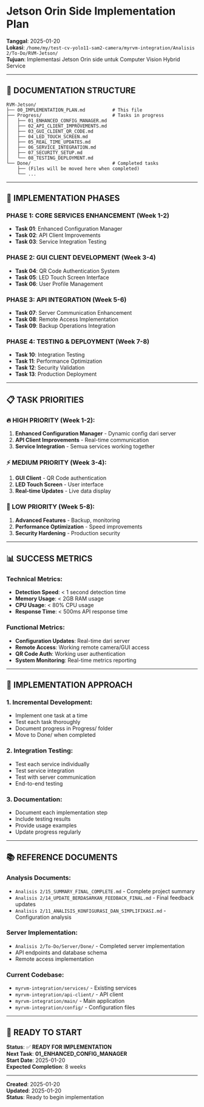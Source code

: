 # Jetson Orin Side Implementation Plan

**Tanggal**: 2025-01-20  
**Lokasi**: `/home/my/test-cv-yolo11-sam2-camera/myrvm-integration/Analisis 2/To-Do/RVM-Jetson/`  
**Tujuan**: Implementasi Jetson Orin side untuk Computer Vision Hybrid Service

---

## **📁 DOCUMENTATION STRUCTURE**

```
RVM-Jetson/
├── 00_IMPLEMENTATION_PLAN.md          # This file
├── Progress/                          # Tasks in progress
│   ├── 01_ENHANCED_CONFIG_MANAGER.md
│   ├── 02_API_CLIENT_IMPROVEMENTS.md
│   ├── 03_GUI_CLIENT_QR_CODE.md
│   ├── 04_LED_TOUCH_SCREEN.md
│   ├── 05_REAL_TIME_UPDATES.md
│   ├── 06_SERVICE_INTEGRATION.md
│   ├── 07_SECURITY_SETUP.md
│   └── 08_TESTING_DEPLOYMENT.md
└── Done/                              # Completed tasks
    ├── (Files will be moved here when completed)
    └── ...
```

---

## **🎯 IMPLEMENTATION PHASES**

### **PHASE 1: CORE SERVICES ENHANCEMENT (Week 1-2)**
- **Task 01**: Enhanced Configuration Manager
- **Task 02**: API Client Improvements  
- **Task 03**: Service Integration Testing

### **PHASE 2: GUI CLIENT DEVELOPMENT (Week 3-4)**
- **Task 04**: QR Code Authentication System
- **Task 05**: LED Touch Screen Interface
- **Task 06**: User Profile Management

### **PHASE 3: API INTEGRATION (Week 5-6)**
- **Task 07**: Server Communication Enhancement
- **Task 08**: Remote Access Implementation
- **Task 09**: Backup Operations Integration

### **PHASE 4: TESTING & DEPLOYMENT (Week 7-8)**
- **Task 10**: Integration Testing
- **Task 11**: Performance Optimization
- **Task 12**: Security Validation
- **Task 13**: Production Deployment

---

## **📋 TASK PRIORITIES**

### **🔥 HIGH PRIORITY (Week 1-2):**
1. **Enhanced Configuration Manager** - Dynamic config dari server
2. **API Client Improvements** - Real-time communication
3. **Service Integration** - Semua services working together

### **⚡ MEDIUM PRIORITY (Week 3-4):**
1. **GUI Client** - QR Code authentication
2. **LED Touch Screen** - User interface
3. **Real-time Updates** - Live data display

### **🔧 LOW PRIORITY (Week 5-8):**
1. **Advanced Features** - Backup, monitoring
2. **Performance Optimization** - Speed improvements
3. **Security Hardening** - Production security

---

## **📊 SUCCESS METRICS**

### **Technical Metrics:**
- **Detection Speed**: < 1 second detection time
- **Memory Usage**: < 2GB RAM usage
- **CPU Usage**: < 80% CPU usage
- **Response Time**: < 500ms API response time

### **Functional Metrics:**
- **Configuration Updates**: Real-time dari server
- **Remote Access**: Working remote camera/GUI access
- **QR Code Auth**: Working user authentication
- **System Monitoring**: Real-time metrics reporting

---

## **🔧 IMPLEMENTATION APPROACH**

### **1. Incremental Development:**
- Implement one task at a time
- Test each task thoroughly
- Document progress in Progress/ folder
- Move to Done/ when completed

### **2. Integration Testing:**
- Test each service individually
- Test service integration
- Test with server communication
- End-to-end testing

### **3. Documentation:**
- Document each implementation step
- Include testing results
- Provide usage examples
- Update progress regularly

---

## **📚 REFERENCE DOCUMENTS**

### **Analysis Documents:**
- `Analisis 2/15_SUMMARY_FINAL_COMPLETE.md` - Complete project summary
- `Analisis 2/14_UPDATE_BERDASARKAN_FEEDBACK_FINAL.md` - Final feedback updates
- `Analisis 2/11_ANALISIS_KONFIGURASI_DAN_SIMPLIFIKASI.md` - Configuration analysis

### **Server Implementation:**
- `Analisis 2/To-Do/Server/Done/` - Completed server implementation
- API endpoints and database schema
- Remote access implementation

### **Current Codebase:**
- `myrvm-integration/services/` - Existing services
- `myrvm-integration/api-client/` - API client
- `myrvm-integration/main/` - Main application
- `myrvm-integration/config/` - Configuration files

---

## **🚀 READY TO START**

**Status**: ✅ **READY FOR IMPLEMENTATION**  
**Next Task**: **01_ENHANCED_CONFIG_MANAGER**  
**Start Date**: 2025-01-20  
**Expected Completion**: 8 weeks

---

**Created**: 2025-01-20  
**Updated**: 2025-01-20  
**Status**: Ready to begin implementation

